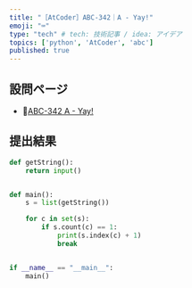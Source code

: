 ```yaml
---
title: "［AtCoder］ABC-342｜A - Yay!"
emoji: "⌨️"
type: "tech" # tech: 技術記事 / idea: アイデア
topics: ['python', 'AtCoder', 'abc']
published: true
---
```


## 設問ページ

- 🔗[ABC-342 A - Yay!](https://atcoder.jp/contests/abc342/tasks/abc342_a)

## 提出結果

```python
def getString():
    return input()


def main():
    s = list(getString())

    for c in set(s):
        if s.count(c) == 1:
            print(s.index(c) + 1)
            break


if __name__ == "__main__":
    main()
```
